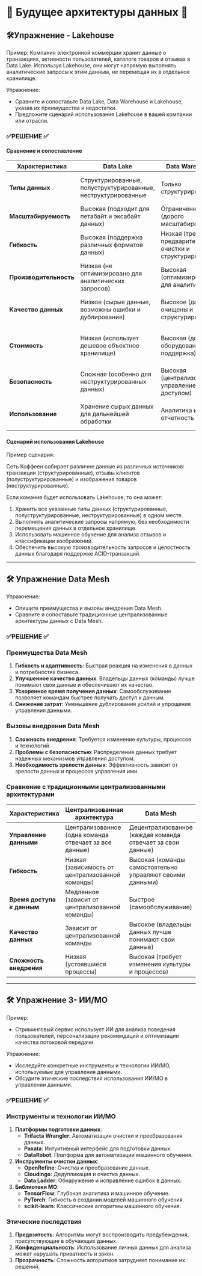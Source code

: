 # 🚀 Будущее архитектуры данных 🚀

## 🛠️Упражнение - Lakehouse


Пример:
Компания электронной коммерции хранит данные о транзакциях, активности пользователей, каталоге товаров и отзывах в Data Lake. Используя Lakehouse, они могут напрямую выполнять аналитические запросы к этим данным, не перемещая их в отдельное хранилище.

Упражнение:
 - Сравните и сопоставьте Data Lake, Data Warehouse и Lakehouse, указав их преимущества и недостатки.
 - Предложите сценарий использования Lakehouse в вашей компании или отрасли.

### ✅РЕШЕНИЕ ✅
#### Сравнение и сопоставление

| **Характеристика**          | **Data Lake**                                                                 | **Data Warehouse**                                                      | **Lakehouse**                                                                 |
|-----------------------------|------------------------------------------------------------------------------|-------------------------------------------------------------------------|-------------------------------------------------------------------------------|
| **Типы данных**             | Структурированные, полуструктурированные, неструктурированные                | Только структурированные                                               | Все типы данных (структурированные, полуструктурированные, неструктурированные) |
| **Масштабируемость**        | Высокая (подходит для петабайт и эксабайт данных)                           | Ограниченная (дорого масштабировать)                                   | Высокая (как у Data Lake)                                                     |
| **Гибкость**                | Высокая (поддержка различных форматов данных)                                | Низкая (требует предварительной очистки и структурирования)            | Высокая (как у Data Lake)                                                     |
| **Производительность**      | Низкая (не оптимизировано для аналитических запросов)                       | Высокая (оптимизировано для аналитики)                                 | Высокая (как у Data Warehouse)                                                |
| **Качество данных**         | Низкое (сырые данные, возможны ошибки и дублирование)                       | Высокое (данные очищены и структурированы)                             | Высокое (поддержка ACID-транзакций и управление метаданными)                  |
| **Стоимость**               | Низкая (использует дешевое объектное хранилище)                             | Высокая (дорогое оборудование и поддержка)                             | Средняя (сочетает экономичность Data Lake и производительность Data Warehouse) |
| **Безопасность**            | Сложная (особенно для неструктурированных данных)                           | Высокая (централизованное управление доступом)                         | Высокая (поддержка современных механизмов безопасности)                       |
| **Использование**           | Хранение сырых данных для дальнейшей обработки                              | Аналитика и отчетность                                                 | Универсальная платформа для хранения, аналитики и машинного обучения          |

#### Сценарий использования Lakehouse

Пример сценария:

Сеть Коффеен собирает различне данные из различных источников: транзакции (структурированные), отзывы клиентов (полуструктурированные) и изображения товаров (неструктурированные). 

Если комания будет использовать Lakehouse, то она может:
1. Хранить все указанные  типы данных  (структурированные, полуструктурированные, неструктурированные) в одном месте.
2. Выполнять аналитические запросы напрямую, без необходимости перемещения данных в отдельное хранилище.
3. Использовать машинное обучение для анализа отзывов и классификации изображений.
4. Обеспечить высокую производительность запросов и целостность данных благодаря поддержке ACID-транзакций.

---

## 🛠️ Упражнение Data Mesh

Упражнение:
- Опишите преимущества и вызовы внедрения Data Mesh.
- Сравните и сопоставьте традиционные централизованные архитектуры данных с Data Mesh.
### ✅РЕШЕНИЕ ✅ 
### Преимущества Data Mesh
1. **Гибкость и адаптивность**: Быстрая реакция на изменения в данных и потребностях бизнеса.
2. **Улучшенное качество данных**: Владельцы данных (команды) лучше понимают свои данные и обеспечивают их качество.
3. **Ускоренное время получения данных**: Самообслуживание позволяет командам быстрее получать доступ к данным.
4. **Снижение затрат**: Уменьшение дублирования усилий и упрощение управления данными.

### Вызовы внедрения Data Mesh
1. **Сложность внедрения**: Требуется изменение культуры, процессов и технологий.
2. **Проблемы с безопасностью**: Распределение данных требует надежных механизмов управления доступом.
3. **Необходимость зрелости данных**: Эффективность зависит от зрелости данных и процессов управления ими.

### Сравнение с традиционными централизованными архитектурами

| **Характеристика**          | **Централизованная архитектура**                                            | **Data Mesh**                                                           |
|-----------------------------|------------------------------------------------------------------------------|-------------------------------------------------------------------------|
| **Управление данными**      | Централизованное (одна команда отвечает за все данные)                      | Децентрализованное (каждая команда отвечает за свои данные)            |
| **Гибкость**                | Низкая (зависимость от централизованной команды)                            | Высокая (команды самостоятельно управляют своими данными)              |
| **Время доступа к данным**  | Медленное (зависит от централизованной команды)                             | Быстрое (самообслуживание)                                             |
| **Качество данных**         | Зависит от централизованной команды                                         | Высокое (владельцы данных лучше понимают свои данные)                  |
| **Сложность внедрения**     | Низкая (устоявшиеся процессы)                                               | Высокая (требует изменения культуры и процессов)                       |

---

## 🛠️ Упражнение 3- ИИ/МО
Пример:
 - Стриминговый сервис использует ИИ для анализа поведения пользователей, персонализации рекомендаций и оптимизации качества потоковой передачи.

Упражнение:
 - Исследуйте конкретные инструменты и технологии ИИ/МО, используемые для управления данными.
 - Обсудите этические последствия использования ИИ/МО в управлении данными.
### ✅РЕШЕНИЕ ✅

### Инструменты и технологии ИИ/МО
1. **Платформы подготовки данных**:
   - **Trifacta Wrangler**: Автоматизация очистки и преобразования данных.
   - **Paxata**: Интуитивный интерфейс для подготовки данных.
   - **DataRobot**: Платформа для автоматизации машинного обучения.
2. **Инструменты очистки данных**:
   - **OpenRefine**: Очистка и преобразование данных.
   - **Cloudingo**: Дедупликация и очистка данных.
   - **Data Ladder**: Обнаружение и исправление ошибок в данных.
3. **Библиотеки МО**:
   - **TensorFlow**: Глубокая аналитика и машинное обучение.
   - **PyTorch**: Гибкость в создании моделей машинного обучения.
   - **scikit-learn**: Классические алгоритмы машинного обучения.

### Этические последствия
1. **Предвзятость**: Алгоритмы могут воспроизводить предубеждения, присутствующие в обучающих данных.
2. **Конфиденциальность**: Использование личных данных для анализа может нарушать приватность и закон.
3. **Прозрачность**: Сложность алгоритмов затрудняет понимание их решений.